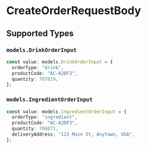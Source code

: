 # CreateOrderRequestBody


## Supported Types

### `models.DrinkOrderInput`

```typescript
const value: models.DrinkOrderInput = {
  orderType: "drink",
  productCode: "AC-A2DF3",
  quantity: 707819,
};
```

### `models.IngredientOrderInput`

```typescript
const value: models.IngredientOrderInput = {
  orderType: "ingredient",
  productCode: "AC-A2DF3",
  quantity: 700871,
  deliveryAddress: "123 Main St, Anytown, USA",
};
```

